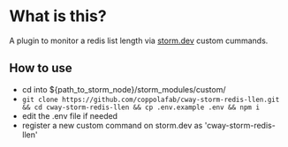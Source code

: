 # What is this?

A plugin to monitor a redis list length via [storm.dev](https://storm.dev) custom cummands.

## How to use
* cd into ${path_to_storm_node}/storm_modules/custom/
* ```git clone https://github.com/coppolafab/cway-storm-redis-llen.git && cd cway-storm-redis-llen && cp .env.example .env && npm i```
* edit the .env file if needed
* register a new custom command on storm.dev as 'cway-storm-redis-llen'
